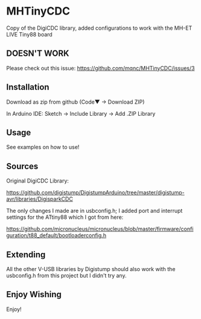 # MHTinyCDC
Copy of the DigiCDC library, added configurations to work with the MH-ET LIVE Tiny88 board

## DOESN'T WORK
Please check out this issue: https://github.com/mqnc/MHTinyCDC/issues/3

## Installation
Download as zip from github (Code▼ -> Download ZIP)

In Arduino IDE: Sketch -> Include Library -> Add .ZIP Library

## Usage
See examples on how to use!

## Sources
Original DigiCDC Library:

https://github.com/digistump/DigistumpArduino/tree/master/digistump-avr/libraries/DigisparkCDC

The only changes I made are in usbconfig.h; I added port and interrupt settings for the ATtiny88 which I got from here:

https://github.com/micronucleus/micronucleus/blob/master/firmware/configuration/t88_default/bootloaderconfig.h

## Extending
All the other V-USB libraries by Digistump should also work with the usbconfig.h from this project but I didn't try any.

## Enjoy Wishing
Enjoy!
